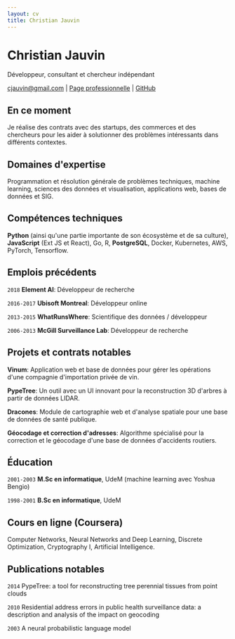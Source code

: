```yaml
---
layout: cv
title: Christian Jauvin
---
```

# Christian Jauvin
Développeur, consultant et chercheur indépendant

<div id="webaddress">
    <a href="mailto:cjauvin@gmail.com">cjauvin@gmail.com</a> |
    <a href="https://cjauvin.github.io/fr">Page professionnelle</a> |
    <a href="https://github.com/cjauvin">GitHub</a>
</div>

## En ce moment

Je réalise des contrats avec des startups, des commerces et des chercheurs pour les aider à solutionner des problèmes intéressants dans différents contextes.

## Domaines d'expertise

Programmation et résolution générale de problèmes techniques, machine learning, sciences des données et visualisation, applications web, bases de données et SIG.

## Compétences techniques

__Python__ (ainsi qu'une partie importante de son écosystème et de sa culture), __JavaScript__ (Ext JS et React), Go, R, __PostgreSQL__, Docker, Kubernetes, AWS, PyTorch, Tensorflow.

## Emplois précédents

`2018`
__Element AI__: Développeur de recherche

`2016-2017`
__Ubisoft Montreal__: Développeur online

`2013-2015`
__WhatRunsWhere__: Scientifique des données / développeur

`2006-2013`
__McGill Surveillance Lab__: Développeur de recherche

## Projets et contrats notables

__Vinum__: Application web et base de données pour gérer les opérations d'une compagnie d'importation privée de vin.

__PypeTree__: Un outil avec un UI innovant pour la reconstruction 3D d'arbres à partir de données LIDAR.

__Dracones__: Module de cartographie web et d'analyse spatiale pour une base de données de santé publique.

__Géocodage et correction d'adresses__: Algorithme spécialisé pour la correction et le géocodage d'une base de données d'accidents routiers.

## Éducation

`2001-2003`
__M.Sc en informatique__, UdeM (machine learning avec Yoshua Bengio)

`1998-2001`
__B.Sc en informatique__, UdeM

## Cours en ligne (Coursera)

Computer Networks, Neural Networks and Deep Learning, Discrete Optimization, Cryptography I, Artificial Intelligence.

## Publications notables

`2014`
PypeTree: a tool for reconstructing tree perennial tissues from point clouds

`2010`
Residential address errors in public health surveillance data: a description and analysis of the impact on geocoding

`2003`
A neural probabilistic language model


<!-- ### Footer

Last updated: March 2019 -->
